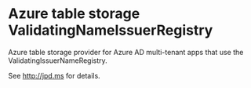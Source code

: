 Azure table storage ValidatingNameIssuerRegistry
=========================

Azure table storage provider for Azure AD multi-tenant apps that use the ValidatingIssuerNameRegistry.

See http://jpd.ms for details.
